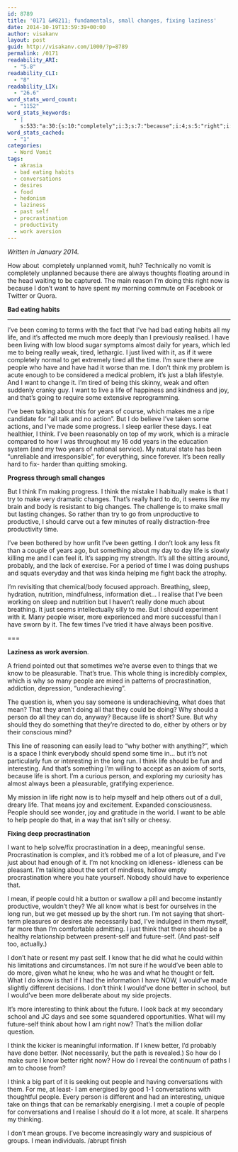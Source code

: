 ```yaml
---
id: 8789
title: '0171 &#8211; fundamentals, small changes, fixing laziness'
date: 2014-10-19T13:59:39+00:00
author: visakanv
layout: post
guid: http://visakanv.com/1000/?p=8789
permalink: /0171
readability_ARI:
  - "5.8"
readability_CLI:
  - "8"
readability_LIX:
  - "26.6"
word_stats_word_count:
  - "1152"
word_stats_keywords:
  - |
    s:533:"a:30:{s:10:"completely";i:3;s:7:"because";i:4;s:5:"right";i:4;s:4:"want";i:5;s:4:"life";i:8;s:5:"years";i:5;s:6:"really";i:5;s:5:"tired";i:3;s:4:"just";i:5;s:4:"time";i:4;s:4:"sure";i:4;s:6:"people";i:9;s:5:"think";i:12;s:8:"progress";i:3;s:5:"sleep";i:3;s:7:"changes";i:4;s:4:"make";i:4;s:11:"information";i:3;s:4:"know";i:5;s:15:"procrastination";i:5;s:4:"mean";i:4;s:6:"person";i:3;s:5:"short";i:4;s:11:"interesting";i:4;s:4:"help";i:4;s:4:"self";i:5;s:6:"future";i:3;s:8:"would've";i:4;s:6:"better";i:4;s:13:"conversations";i:3;}";
word_stats_cached:
  - "1"
categories:
  - Word Vomit
tags:
  - akrasia
  - bad eating habits
  - conversations
  - desires
  - food
  - hedonism
  - laziness
  - past self
  - procrastination
  - productivity
  - work aversion
---
```

_Written in January 2014._

How about  completely unplanned vomit, huh? Technically no vomit is completely unplanned because there are always thoughts floating around in the head waiting to be captured. The main reason I&#8217;m doing this right now is because I don&#8217;t want to have spent my morning commute on Facebook or Twitter or Quora.

**Bad eating habits**
  
****
  
I&#8217;ve been coming to terms with the fact that I&#8217;ve had bad eating habits all my life, and it&#8217;s affected me much more deeply than I previously realised. I have been living with low blood sugar symptoms almost daily for years, which led me to being really weak, tired, lethargic. I just lived with it, as if it were completely normal to get extremely tired all the time. I&#8217;m sure there are people who have and have had it worse than me. I don&#8217;t think my problem is acute enough to be considered a medical problem, it&#8217;s just a blah lifestyle. And I want to change it. I&#8217;m tired of being this skinny, weak and often suddenly cranky guy. I want to live a life of happiness and kindness and joy, and that&#8217;s going to require some extensive reprogramming.

I&#8217;ve been talking about this for years of course, which makes me a ripe candidate for &#8220;all talk and no action&#8221;. But I do believe I&#8217;ve taken some actions, and I&#8217;ve made some progress. I sleep earlier these days. I eat healthier, I think. I&#8217;ve been reasonably on top of my work, which is a miracle compared to how I was throughout my 16 odd years in the education system (and my two years of national service). My natural state has been &#8220;unreliable and irresponsible&#8221;, for everything, since forever. It&#8217;s been really hard to fix- harder than quitting smoking.
  
**Progress through small changes**

But I think I&#8217;m making progress. I think the mistake I habitually make is that I try to make very dramatic changes. That&#8217;s really hard to do, it seems like my brain and body is resistant to big changes. The challenge is to make small but lasting changes. So rather than try to go from unproductive to productive, I should carve out a few minutes of really distraction-free productivity time.

I&#8217;ve been bothered by how unfit I&#8217;ve been getting. I don&#8217;t look any less fit than a couple of years ago, but something about my day to day life is slowly killing me and I can feel it. It&#8217;s sapping my strength. It&#8217;s all the sitting around, probably, and the lack of exercise. For a period of time I was doing pushups and squats everyday and that was kinda helping me fight back the atrophy.

I&#8217;m revisiting that chemical/body focused approach. Breathing, sleep, hydration, nutrition, mindfulness, information diet&#8230; I realise that I&#8217;ve been working on sleep and nutrition but I haven&#8217;t really done much about breathing. It just seems intellectually silly to me. But I should experiment with it. Many people wiser, more experienced and more successful than I have sworn by it. The few times I&#8217;ve tried it have always been positive.

===

**Laziness as work aversion**.

A friend pointed out that sometimes we&#8217;re averse even to things that we know to be pleasurable. That&#8217;s true. This whole thing is incredibly complex, which is why so many people are mired in patterns of procrastination, addiction, depression, &#8220;underachieving&#8221;.

The question is, when you say someone is underachieving, what does that mean? That they aren&#8217;t doing all that they could be doing? Why should a person do all they can do, anyway? Because life is short? Sure. But why should they do something that they&#8217;re directed to do, either by others or by their conscious mind?

This line of reasoning can easily lead to &#8220;why bother with anything?&#8221;, which is a space I think everybody should spend some time in&#8230; but it&#8217;s not particularly fun or interesting in the long run. I think life should be fun and interesting. And that&#8217;s something I&#8217;m willing to accept as an axiom of sorts, because life is short. I&#8217;m a curious person, and exploring my curiosity has almost always been a pleasurable, gratifying experience.

My mission in life right now is to help myself and help others out of a dull, dreary life. That means joy and excitement. Expanded consciousness. People should see wonder, joy and gratitude in the world. I want to be able to help people do that, in a way that isn&#8217;t silly or cheesy.

**Fixing deep procrastination**

I want to help solve/fix procrastination in a deep, meaningful sense. Procrastination is complex, and it&#8217;s robbed me of a lot of pleasure, and I&#8217;ve just about had enough of it. I&#8217;m not knocking on idleness- idleness can be pleasant. I&#8217;m talking about the sort of mindless, hollow empty procrastination where you hate yourself. Nobody should have to experience that.

I mean, if people could hit a button or swallow a pill and become instantly productive, wouldn&#8217;t they? We all know what is best for ourselves in the long run, but we get messed up by the short run. I&#8217;m not saying that short-term pleasures or desires ate necessarily bad, I&#8217;ve indulged in them myself, far more than I&#8217;m comfortable admitting. I just think that there should be a healthy relationship between present-self and future-self. (And past-self too, actually.)

I don&#8217;t hate or resent my past self. I know that he did what he could within his limitations and circumstances. I&#8217;m not sure if he would&#8217;ve been able to do more, given what he knew, who he was and what he thought or felt. What I do know is that if I had the information I have NOW, I would&#8217;ve made slightly different decisions. I don&#8217;t think I would&#8217;ve done better in school, but I would&#8217;ve been more deliberate about my side projects.

It&#8217;s more interesting to think about the future. I look back at my secondary school and JC days and see some squandered opportunities. What will my future-self think about how I am right now? That&#8217;s the million dollar question.

I think the kicker is meaningful information. If I knew better, I&#8217;d probably have done better. (Not necessarily, but the path is revealed.) So how do I make sure I know better right now? How do I reveal the continuum of paths I am to choose from?

I think a big part of it is seeking out people and having conversations with them. For me, at least- I am energised by good 1-1 conversations with thoughtful people. Every person is different and had an interesting, unique take on things that can be remarkably energising. I met a couple of people for conversations and I realise I should do it a lot more, at scale. It sharpens my thinking.

I don&#8217;t mean groups. I&#8217;ve become increasingly wary and suspicious of groups. I mean individuals. /abrupt finish